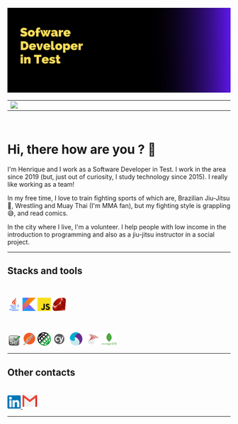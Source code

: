 ![cover](img/capa.png)

  <table>
    <tr>
        <td>
            <img width="495px" align="left" src="https://github-readme-stats.vercel.app/api?username=detowhey&show_icons=true&theme=tokyonight"/>
        </td>
        <td>
            <img width="400px" align="left" src="https://github-readme-stats.vercel.app/api/top-langs/?username=detowhey&layout=compact&hide=html,css&theme=tokyonight" />
        </td>
    </tr>   
  </table>
<br>

  # Hi, there how are you ? 👋
  
  I'm Henrique and I work as a Software Developer in Test. I work in the area since 2019 (but, just out of curiosity, I study technology since 2015). I really like working as a team!

In my free time, I love to train fighting sports of which are, Brazilian Jiu-Jitsu 👘, Wrestling and Muay Thai (I'm MMA fan), but my fighting style is grappling 😅, and read comics.

In the city where I live, I'm a volunteer. I help people with low income in the introduction to programming and also as a jiu-jitsu instructor in a social project.

----------------------------
## Stacks and tools
<br>

<img src="img/java.png" width="30" height="30"> <img src="img/kotlin.png" width="30" height="30"> <img src="img/javascript.png" width="30" height="30"> <img src="img/ruby.png" width="30" height="30">

<br>

<img src="img/selenium.png" width="30"> <img src="img/postman.png" width="30" height="30" > <img src="img/restassured.png" width="30" height="30"> <img src="img/cypress.png" width="30" height="30"/> <img src="img/appium.png" width="38" height="30"> <img src="img/sqlserver.png" width="30" height="30"> <img src="img/mongo.png" width="35" height="30">

-----------------------------------------
## Other contacts
<br>

<a href = "https://www.linkedin.com/in/henrique-almeida-2bb60a196/">
  <img src="img/linkedin.png" alt="Linkedin Icon" width="30" height="30"> 
</a> <a href = "mailto:henriquefr.almeida@gmail.com">
  <img src="img/gmail.png" alt="Gmail Icon" width="33" height="35">  
</a>

-----------------------------------------
